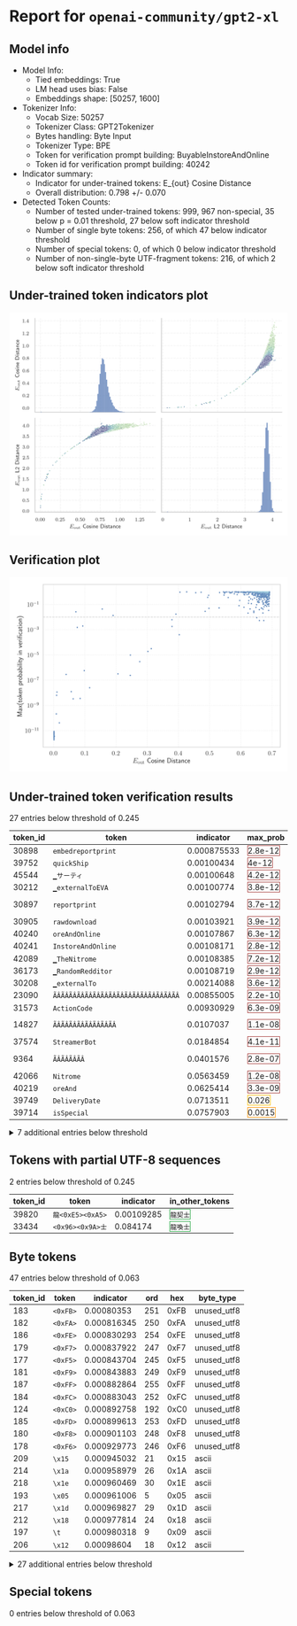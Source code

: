 # Report for `openai-community/gpt2-xl`

## Model info

* Model Info: 
  * Tied embeddings: True
  * LM head uses bias: False
  * Embeddings shape: [50257, 1600]
* Tokenizer Info: 
  * Vocab Size: 50257
  * Tokenizer Class: GPT2Tokenizer
  * Bytes handling: Byte Input
  * Tokenizer Type: BPE
  * Token for verification prompt building: BuyableInstoreAndOnline
  * Token id for verification prompt building: 40242
* Indicator summary: 
  * Indicator for under-trained tokens: E_{out} Cosine Distance
  * Overall distribution: 0.798 +/- 0.070
* Detected Token Counts: 
  * Number of tested under-trained tokens: 999, 967 non-special, 35 below p = 0.01 threshold, 27 below soft indicator threshold
  * Number of single byte tokens: 256, of which 47 below indicator threshold
  * Number of special tokens: 0, of which 0 below indicator threshold
  * Number of non-single-byte UTF-fragment tokens:  216, of which 2 below soft indicator threshold

## Under-trained token indicators plot
![Indicators scatter plots](../indicators_pairplot_byid/openai_community_gpt2_xl.png)

## Verification plot
![Verification plot](../verifications_scatterplot/openai_community_gpt2_xl.png)

## Under-trained token verification results
27 entries below threshold of 0.245

|   token_id | token                                        |   indicator | max_prob                                                         | in_other_tokens                                                                                                                                                                                                                                                                                                                     |
|------------|----------------------------------------------|-------------|------------------------------------------------------------------|-------------------------------------------------------------------------------------------------------------------------------------------------------------------------------------------------------------------------------------------------------------------------------------------------------------------------------------|
|      30898 | ````` embedreportprint `````                 | 0.000875533 | <span style='border: 1px solid rgb(169, 68, 66);'>2.8e-12</span> | <span style='border: 1px solid rgb(169, 68, 66);'>````` cloneembedreportprint `````</span>, ````` rawdownloadcloneembedreportprint `````                                                                                                                                                                                            |
|      39752 | ````` quickShip `````                        | 0.00100434  | <span style='border: 1px solid rgb(169, 68, 66);'>4e-12</span>   | <span style='border: 1px solid rgb(40, 167, 69);'>````` quickShipAvailable `````</span>                                                                                                                                                                                                                                             |
|      45544 | ````` ▁サーティ `````                        | 0.00100648  | <span style='border: 1px solid rgb(169, 68, 66);'>4.2e-12</span> | <span style='border: 1px solid rgb(40, 167, 69);'>````` ▁サーティワン `````</span>                                                                                                                                                                                                                                                  |
|      30212 | ````` ▁externalToEVA `````                   | 0.00100774  | <span style='border: 1px solid rgb(169, 68, 66);'>3.8e-12</span> | <span style='border: 1px solid rgb(40, 167, 69);'>````` ▁externalToEVAOnly `````</span>                                                                                                                                                                                                                                             |
|      30897 | ````` reportprint `````                      | 0.00102794  | <span style='border: 1px solid rgb(169, 68, 66);'>3.7e-12</span> | <span style='border: 1px solid rgb(169, 68, 66);'>````` embedreportprint `````</span>, <span style='border: 1px solid rgb(169, 68, 66);'>````` cloneembedreportprint `````</span>, ````` rawdownloadcloneembedreportprint `````                                                                                                     |
|      30905 | ````` rawdownload `````                      | 0.00103921  | <span style='border: 1px solid rgb(169, 68, 66);'>3.9e-12</span> | ````` rawdownloadcloneembedreportprint `````                                                                                                                                                                                                                                                                                        |
|      40240 | ````` oreAndOnline `````                     | 0.00107867  | <span style='border: 1px solid rgb(169, 68, 66);'>6.3e-12</span> | <span style='border: 1px solid rgb(169, 68, 66);'>````` InstoreAndOnline `````</span>, <span style='border: 1px solid rgb(40, 167, 69);'>````` BuyableInstoreAndOnline `````</span>                                                                                                                                                 |
|      40241 | ````` InstoreAndOnline `````                 | 0.00108171  | <span style='border: 1px solid rgb(169, 68, 66);'>2.8e-12</span> | <span style='border: 1px solid rgb(40, 167, 69);'>````` BuyableInstoreAndOnline `````</span>                                                                                                                                                                                                                                        |
|      42089 | ````` ▁TheNitrome `````                      | 0.00108385  | <span style='border: 1px solid rgb(169, 68, 66);'>7.2e-12</span> | <span style='border: 1px solid rgb(40, 167, 69);'>````` ▁TheNitromeFan `````</span>                                                                                                                                                                                                                                                 |
|      36173 | ````` ▁RandomRedditor `````                  | 0.00108719  | <span style='border: 1px solid rgb(169, 68, 66);'>2.9e-12</span> | <span style='border: 1px solid rgb(40, 167, 69);'>````` ▁RandomRedditorWithNo `````</span>                                                                                                                                                                                                                                          |
|      30208 | ````` ▁externalTo `````                      | 0.00214088  | <span style='border: 1px solid rgb(169, 68, 66);'>3.6e-12</span> | <span style='border: 1px solid rgb(169, 68, 66);'>````` ▁externalToEVA `````</span>, <span style='border: 1px solid rgb(40, 167, 69);'>````` ▁externalToEVAOnly `````</span>                                                                                                                                                        |
|      23090 | ````` ÃÂÃÂÃÂÃÂÃÂÃÂÃÂÃÂÃÂÃÂÃÂÃÂÃÂÃÂÃÂÃÂ ````` | 0.00855005  | <span style='border: 1px solid rgb(169, 68, 66);'>2.2e-10</span> | <span style='border: 1px solid rgb(40, 167, 69);'>````` ÃÂÃÂÃÂÃÂÃÂÃÂÃÂÃÂÃÂÃÂÃÂÃÂÃÂÃÂÃÂÃÂÃÂÃÂÃÂÃÂÃÂÃÂÃÂÃÂÃÂÃÂÃÂÃÂÃÂÃÂÃÂÃÂ `````</span>                                                                                                                                                                                               |
|      31573 | ````` ActionCode `````                       | 0.00930929  | <span style='border: 1px solid rgb(169, 68, 66);'>6.3e-09</span> | <span style='border: 1px solid rgb(40, 167, 69);'>````` externalActionCode `````</span>                                                                                                                                                                                                                                             |
|      14827 | ````` ÃÂÃÂÃÂÃÂÃÂÃÂÃÂÃÂ `````                 | 0.0107037   | <span style='border: 1px solid rgb(169, 68, 66);'>1.1e-08</span> | <span style='border: 1px solid rgb(169, 68, 66);'>````` ÃÂÃÂÃÂÃÂÃÂÃÂÃÂÃÂÃÂÃÂÃÂÃÂÃÂÃÂÃÂÃÂ `````</span>, <span style='border: 1px solid rgb(40, 167, 69);'>````` ÃÂÃÂÃÂÃÂÃÂÃÂÃÂÃÂÃÂÃÂÃÂÃÂÃÂÃÂÃÂÃÂÃÂÃÂÃÂÃÂÃÂÃÂÃÂÃÂÃÂÃÂÃÂÃÂÃÂÃÂÃÂÃÂ `````</span>                                                                                        |
|      37574 | ````` StreamerBot `````                      | 0.0184854   | <span style='border: 1px solid rgb(169, 68, 66);'>4.1e-11</span> | <span style='border: 1px solid rgb(40, 167, 69);'>````` TPPStreamerBot `````</span>                                                                                                                                                                                                                                                 |
|       9364 | ````` ÃÂÃÂÃÂÃÂ `````                         | 0.0401576   | <span style='border: 1px solid rgb(169, 68, 66);'>2.8e-07</span> | <span style='border: 1px solid rgb(169, 68, 66);'>````` ÃÂÃÂÃÂÃÂÃÂÃÂÃÂÃÂ `````</span>, <span style='border: 1px solid rgb(169, 68, 66);'>````` ÃÂÃÂÃÂÃÂÃÂÃÂÃÂÃÂÃÂÃÂÃÂÃÂÃÂÃÂÃÂÃÂ `````</span>, <span style='border: 1px solid rgb(40, 167, 69);'>````` ÃÂÃÂÃÂÃÂÃÂÃÂÃÂÃÂÃÂÃÂÃÂÃÂÃÂÃÂÃÂÃÂÃÂÃÂÃÂÃÂÃÂÃÂÃÂÃÂÃÂÃÂÃÂÃÂÃÂÃÂÃÂÃÂ `````</span> |
|      42066 | ````` Nitrome `````                          | 0.0563459   | <span style='border: 1px solid rgb(169, 68, 66);'>1.2e-08</span> | <span style='border: 1px solid rgb(169, 68, 66);'>````` ▁TheNitrome `````</span>, <span style='border: 1px solid rgb(40, 167, 69);'>````` ▁TheNitromeFan `````</span>                                                                                                                                                               |
|      40219 | ````` oreAnd `````                           | 0.0625414   | <span style='border: 1px solid rgb(169, 68, 66);'>3.3e-09</span> | <span style='border: 1px solid rgb(169, 68, 66);'>````` oreAndOnline `````</span>, <span style='border: 1px solid rgb(169, 68, 66);'>````` InstoreAndOnline `````</span>, <span style='border: 1px solid rgb(40, 167, 69);'>````` BuyableInstoreAndOnline `````</span>                                                              |
|      39749 | ````` DeliveryDate `````                     | 0.0713511   | <span style='border: 1px solid rgb(251, 189, 8);'>0.026</span>   | <span style='border: 1px solid rgb(40, 167, 69);'>````` soDeliveryDate `````</span>                                                                                                                                                                                                                                                 |
|      39714 | ````` isSpecial `````                        | 0.0757903   | <span style='border: 1px solid rgb(255, 145, 0);'>0.0015</span>  | <span style='border: 1px solid rgb(40, 167, 69);'>````` isSpecialOrderable `````</span>                                                                                                                                                                                                                                             |
<details><summary>7 additional entries below threshold</summary>

|   token_id | token                             |   indicator | max_prob                                                         | in_other_tokens                                                                                                                                                                                                                                                                                                                                                                                                    |
|------------|-----------------------------------|-------------|------------------------------------------------------------------|--------------------------------------------------------------------------------------------------------------------------------------------------------------------------------------------------------------------------------------------------------------------------------------------------------------------------------------------------------------------------------------------------------------------|
|      30899 | ````` cloneembedreportprint ````` |   0.0850028 | <span style='border: 1px solid rgb(169, 68, 66);'>3.6e-09</span> | ````` rawdownloadcloneembedreportprint `````                                                                                                                                                                                                                                                                                                                                                                       |
|       5815 | ````` ÃÂÃÂ `````                  |   0.0932565 | <span style='border: 1px solid rgb(255, 145, 0);'>0.002</span>   | <span style='border: 1px solid rgb(169, 68, 66);'>````` ÃÂÃÂÃÂÃÂ `````</span>, <span style='border: 1px solid rgb(169, 68, 66);'>````` ÃÂÃÂÃÂÃÂÃÂÃÂÃÂÃÂ `````</span>, <span style='border: 1px solid rgb(169, 68, 66);'>````` ÃÂÃÂÃÂÃÂÃÂÃÂÃÂÃÂÃÂÃÂÃÂÃÂÃÂÃÂÃÂÃÂ `````</span>, <span style='border: 1px solid rgb(40, 167, 69);'>````` ÃÂÃÂÃÂÃÂÃÂÃÂÃÂÃÂÃÂÃÂÃÂÃÂÃÂÃÂÃÂÃÂÃÂÃÂÃÂÃÂÃÂÃÂÃÂÃÂÃÂÃÂÃÂÃÂÃÂÃÂÃÂÃÂ `````</span> |
|      39142 | ````` ThumbnailImage `````        |   0.0979447 | <span style='border: 1px solid rgb(169, 68, 66);'>5.7e-07</span> | <span style='border: 1px solid rgb(40, 167, 69);'>````` ItemThumbnailImage `````</span>                                                                                                                                                                                                                                                                                                                            |
|      17629 | ````` ▁practition `````           |   0.115349  | <span style='border: 1px solid rgb(169, 68, 66);'>2.5e-08</span> | ````` ▁practitioners `````, ````` ▁practitioner `````                                                                                                                                                                                                                                                                                                                                                              |
|      39655 | ````` Orderable `````             |   0.155694  | <span style='border: 1px solid rgb(251, 189, 8);'>0.043</span>   | <span style='border: 1px solid rgb(40, 167, 69);'>````` isSpecialOrderable `````</span>                                                                                                                                                                                                                                                                                                                            |
|      27013 | ````` aditional `````             |   0.190538  | <span style='border: 1px solid rgb(251, 189, 8);'>0.013</span>   | ````` ▁Traditional `````, ````` traditional `````, ````` Traditional `````                                                                                                                                                                                                                                                                                                                                         |
|      27293 | ````` ▁antidepress `````          |   0.206169  | <span style='border: 1px solid rgb(169, 68, 66);'>3.2e-07</span> | <span style='border: 1px solid rgb(40, 167, 69);'>````` ▁antidepressants `````</span>, ````` ▁antidepressant `````                                                                                                                                                                                                                                                                                                 |
</details>


## Tokens with partial UTF-8 sequences
2 entries below threshold of 0.245

|   token_id | token                      |   indicator | in_other_tokens                                                             |
|------------|----------------------------|-------------|-----------------------------------------------------------------------------|
|      39820 | ````` 龍<0xE5><0xA5> ````` |  0.00109285 | <span style='border: 1px solid rgb(40, 167, 69);'>````` 龍契士 `````</span> |
|      33434 | ````` <0x96><0x9A>士 ````` |  0.084174   | <span style='border: 1px solid rgb(40, 167, 69);'>````` 龍喚士 `````</span> |


## Byte tokens
47 entries below threshold of 0.063

|   token_id | token              |   indicator |   ord | hex   | byte_type   |
|------------|--------------------|-------------|-------|-------|-------------|
|        183 | ````` <0xFB> ````` | 0.00080353  |   251 | 0xFB  | unused_utf8 |
|        182 | ````` <0xFA> ````` | 0.000816345 |   250 | 0xFA  | unused_utf8 |
|        186 | ````` <0xFE> ````` | 0.000830293 |   254 | 0xFE  | unused_utf8 |
|        179 | ````` <0xF7> ````` | 0.000837922 |   247 | 0xF7  | unused_utf8 |
|        177 | ````` <0xF5> ````` | 0.000843704 |   245 | 0xF5  | unused_utf8 |
|        181 | ````` <0xF9> ````` | 0.000843883 |   249 | 0xF9  | unused_utf8 |
|        187 | ````` <0xFF> ````` | 0.000882864 |   255 | 0xFF  | unused_utf8 |
|        184 | ````` <0xFC> ````` | 0.000883043 |   252 | 0xFC  | unused_utf8 |
|        124 | ````` <0xC0> ````` | 0.000892758 |   192 | 0xC0  | unused_utf8 |
|        185 | ````` <0xFD> ````` | 0.000899613 |   253 | 0xFD  | unused_utf8 |
|        180 | ````` <0xF8> ````` | 0.000901103 |   248 | 0xF8  | unused_utf8 |
|        178 | ````` <0xF6> ````` | 0.000929773 |   246 | 0xF6  | unused_utf8 |
|        209 | ````` \x15 `````   | 0.000945032 |    21 | 0x15  | ascii       |
|        214 | ````` \x1a `````   | 0.000958979 |    26 | 0x1A  | ascii       |
|        218 | ````` \x1e `````   | 0.000960469 |    30 | 0x1E  | ascii       |
|        193 | ````` \x05 `````   | 0.000961006 |     5 | 0x05  | ascii       |
|        217 | ````` \x1d `````   | 0.000969827 |    29 | 0x1D  | ascii       |
|        212 | ````` \x18 `````   | 0.000977814 |    24 | 0x18  | ascii       |
|        197 | ````` \t `````     | 0.000980318 |     9 | 0x09  | ascii       |
|        206 | ````` \x12 `````   | 0.00098604  |    18 | 0x12  | ascii       |
<details><summary>27 additional entries below threshold</summary>

|   token_id | token              |   indicator |   ord | hex   | byte_type   |
|------------|--------------------|-------------|-------|-------|-------------|
|        205 | ````` \x11 `````   | 0.000988841 |    17 | 0x11  | ascii       |
|        204 | ````` \x10 `````   | 0.000990391 |    16 | 0x10  | ascii       |
|        210 | ````` \x16 `````   | 0.000994563 |    22 | 0x16  | ascii       |
|        211 | ````` \x17 `````   | 0.00100255  |    23 | 0x17  | ascii       |
|        207 | ````` \x13 `````   | 0.00100708  |    19 | 0x13  | ascii       |
|        192 | ````` \x04 `````   | 0.00100851  |     4 | 0x04  | ascii       |
|        219 | ````` \x1f `````   | 0.00101     |    31 | 0x1F  | ascii       |
|        208 | ````` \x14 `````   | 0.00101215  |    20 | 0x14  | ascii       |
|        216 | ````` \x1c `````   | 0.00101763  |    28 | 0x1C  | ascii       |
|        213 | ````` \x19 `````   | 0.00101942  |    25 | 0x19  | ascii       |
|        196 | ````` \x08 `````   | 0.00102359  |     8 | 0x08  | ascii       |
|        200 | ````` \x0c `````   | 0.00102597  |    12 | 0x0C  | ascii       |
|        189 | ````` \x01 `````   | 0.00103384  |     1 | 0x01  | ascii       |
|        125 | ````` <0xC1> ````` | 0.00103652  |   193 | 0xC1  | unused_utf8 |
|        201 | ````` \r `````     | 0.00104648  |    13 | 0x0D  | ascii       |
|        202 | ````` \x0e `````   | 0.0010637   |    14 | 0x0E  | ascii       |
|        221 | ````` \x7f `````   | 0.00106472  |   127 | 0x7F  | ascii       |
|        191 | ````` \x03 `````   | 0.00106502  |     3 | 0x03  | ascii       |
|        188 | ````` \x00 `````   | 0.00107497  |       | 0x00  | ascii       |
|        199 | ````` \x0b `````   | 0.00108778  |    11 | 0x0B  | ascii       |
|        190 | ````` \x02 `````   | 0.00109047  |     2 | 0x02  | ascii       |
|        195 | ````` \x07 `````   | 0.00109106  |     7 | 0x07  | ascii       |
|        215 | ````` \x1b `````   | 0.00110316  |    27 | 0x1B  | ascii       |
|        203 | ````` \x0f `````   | 0.00110972  |    15 | 0x0F  | ascii       |
|        194 | ````` \x06 `````   | 0.0011574   |     6 | 0x06  | ascii       |
|        174 | ````` <0xF2> ````` | 0.0454715   |   242 | 0xF2  | utf8        |
|        153 | ````` <0xDD> ````` | 0.0567862   |   221 | 0xDD  | utf8        |
</details>


## Special tokens
0 entries below threshold of 0.063




